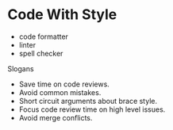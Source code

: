 # Code With Style

- code formatter
- linter
- spell checker



Slogans

- Save time on code reviews.
- Avoid common mistakes.
- Short circuit arguments about brace style.
- Focus code review time on high level issues.
- Avoid merge conflicts.
